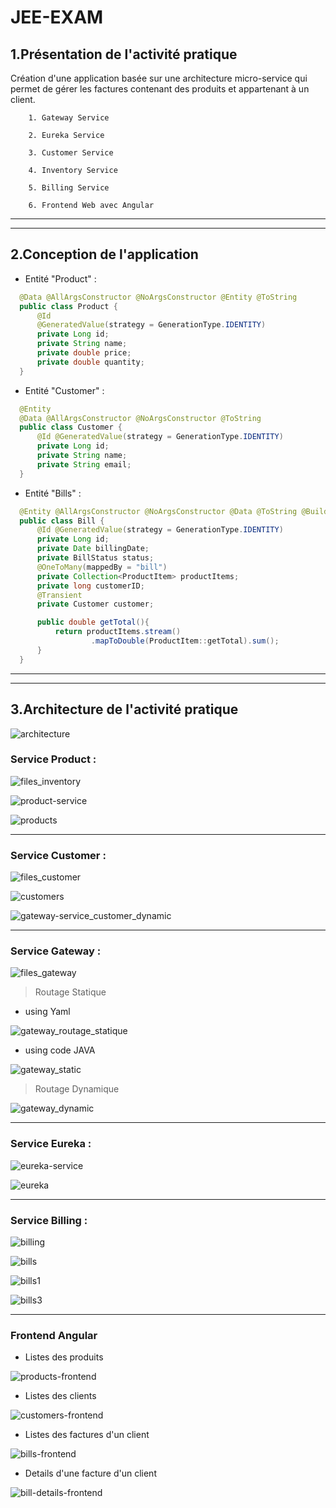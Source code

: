 # JEE-EXAM
## 1.Présentation de l'activité pratique

Création d'une application basée sur une architecture micro-service qui permet de gérer les factures contenant des produits et appartenant à un client.

        1. Gateway Service
        
        2. Eureka Service
        
        3. Customer Service
        
        4. Inventory Service
        
        5. Billing Service
        
        6. Frontend Web avec Angular

***
***

## 2.Conception de l'application
* Entité "Product" :
```java
  @Data @AllArgsConstructor @NoArgsConstructor @Entity @ToString
  public class Product {
      @Id
      @GeneratedValue(strategy = GenerationType.IDENTITY)
      private Long id;
      private String name;
      private double price;
      private double quantity;
  }
```

* Entité "Customer" :
```java
  @Entity
  @Data @AllArgsConstructor @NoArgsConstructor @ToString
  public class Customer {
      @Id @GeneratedValue(strategy = GenerationType.IDENTITY)
      private Long id;
      private String name;
      private String email;
  }
```

* Entité "Bills" :
```java
  @Entity @AllArgsConstructor @NoArgsConstructor @Data @ToString @Builder
  public class Bill {
      @Id @GeneratedValue(strategy = GenerationType.IDENTITY)
      private Long id;
      private Date billingDate;
      private BillStatus status;
      @OneToMany(mappedBy = "bill")
      private Collection<ProductItem> productItems;
      private long customerID;
      @Transient
      private Customer customer;

      public double getTotal(){
          return productItems.stream()
                  .mapToDouble(ProductItem::getTotal).sum();
      }
  }
```

***
*** 

## 3.Architecture de l'activité pratique
![architecture](https://user-images.githubusercontent.com/48455549/206859150-63e5c806-86a2-4937-8791-9a7ce2464316.PNG)


### Service Product :

![files_inventory](https://user-images.githubusercontent.com/48455549/206859239-81407bc3-1b99-4997-b186-132c4a64a5a4.PNG)

![product-service](https://user-images.githubusercontent.com/48455549/206859254-23904f2a-4ab4-4fa8-affb-e7298051ca50.PNG)

![products](https://user-images.githubusercontent.com/48455549/206859314-ffae3d66-6af6-4ccf-a6c9-773e717ec269.PNG)

***

### Service Customer :

![files_customer](https://user-images.githubusercontent.com/48455549/206859352-42743f0e-b29c-4e12-9b8d-3f28f1acb3cc.PNG)

![customers](https://user-images.githubusercontent.com/48455549/206859562-a4e606dd-7867-4265-9cd9-54a5f81bd116.PNG)

![gateway-service_customer_dynamic](https://user-images.githubusercontent.com/48455549/206859399-41e71cc7-6e94-468e-ad9a-f5e5778fba9e.PNG)

***

### Service Gateway :

![files_gateway](https://user-images.githubusercontent.com/48455549/206859774-3224a9b7-dcc3-4da9-a64b-3ecebcb59dba.PNG)


> Routage Statique 

* using Yaml

![gateway_routage_statique](https://user-images.githubusercontent.com/48455549/206859784-8c7a27f0-420f-4450-9e95-9da54922a192.PNG)

* using code JAVA

![gateway_static](https://user-images.githubusercontent.com/48455549/206859858-2970658f-fc7d-4f74-99ad-ffd1939f5cfa.png)


> Routage Dynamique

![gateway_dynamic](https://user-images.githubusercontent.com/48455549/206859783-bc92aade-8cee-43ce-9045-43cafddf1aaf.PNG)

***

### Service Eureka :

![eureka-service](https://user-images.githubusercontent.com/48455549/206859924-0c135888-af17-4bef-a1d2-0ff60e072638.PNG)

![eureka](https://user-images.githubusercontent.com/48455549/206860074-d888440c-3d54-423d-a97a-8bb5a56ec846.PNG)

***

### Service Billing :

![billing](https://user-images.githubusercontent.com/48455549/206860186-dc878139-6c44-486d-8495-016e4e57c3b5.PNG)

![bills](https://user-images.githubusercontent.com/48455549/206860458-44288e2f-705b-4664-94d8-84da13e842c3.PNG)

![bills1](https://user-images.githubusercontent.com/48455549/206860469-9c7d90bb-6bb6-473b-9363-9c523183728d.PNG)

![bills3](https://user-images.githubusercontent.com/48455549/206860472-904bc70f-7787-4e88-873c-59b011ae4ed9.PNG)

***

### Frontend Angular

* Listes des produits

![products-frontend](https://user-images.githubusercontent.com/48455549/206860811-51b7366d-1914-4b34-a94d-9c67e0c63957.PNG)


* Listes des clients

![customers-frontend](https://user-images.githubusercontent.com/48455549/206860824-e516698e-9baa-468f-9161-6e561fb87fd4.PNG)


* Listes des factures d'un client

![bills-frontend](https://user-images.githubusercontent.com/48455549/206860834-f716fd5a-d343-4dee-a37b-50f51c2b19c7.PNG)



* Details d'une facture d'un client

![bill-details-frontend](https://user-images.githubusercontent.com/48455549/206860868-7de3a474-9569-466f-989c-8dc3df2c33a8.PNG)



